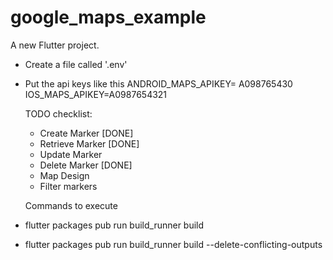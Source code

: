 # google_maps_example

A new Flutter project.

- Create a file called '.env'
- Put the api keys like this
  ANDROID_MAPS_APIKEY= A098765430
  IOS_MAPS_APIKEY=A0987654321

  TODO checklist:

    - Create Marker [DONE]
    - Retrieve Marker [DONE]
    - Update Marker
    - Delete Marker [DONE]
    - Map Design
    - Filter markers

  Commands to execute 
- flutter packages pub run build_runner build
- flutter packages pub run build_runner build --delete-conflicting-outputs
